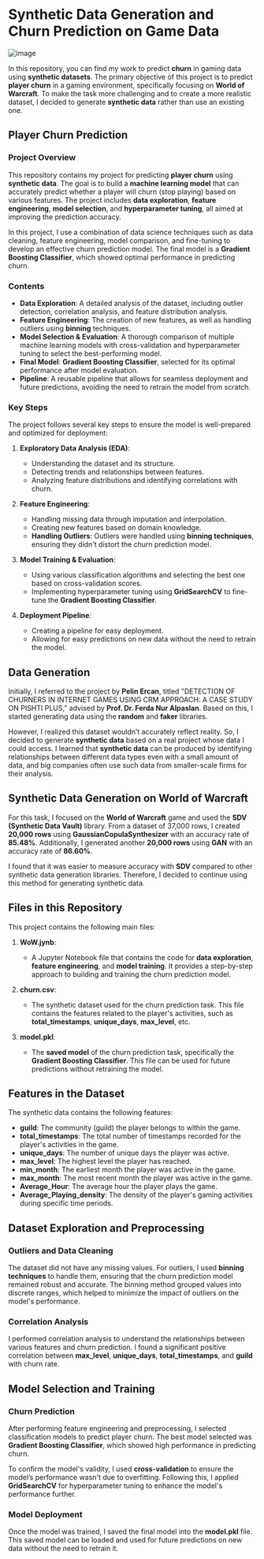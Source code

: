 # Synthetic Data Generation and Churn Prediction on Game Data
![image](https://github.com/user-attachments/assets/6375af46-d4d8-408f-a1a2-6ae163ac10c4)

In this repository, you can find my work to predict **churn** in gaming data using **synthetic datasets**. The primary objective of this project is to predict **player churn** in a gaming environment, specifically focusing on **World of Warcraft**. To make the task more challenging and to create a more realistic dataset, I decided to generate **synthetic data** rather than use an existing one.

## Player Churn Prediction

### Project Overview

This repository contains my project for predicting **player churn** using **synthetic data**. The goal is to build a **machine learning model** that can accurately predict whether a player will churn (stop playing) based on various features. The project includes **data exploration**, **feature engineering**, **model selection**, and **hyperparameter tuning**, all aimed at improving the prediction accuracy.

In this project, I use a combination of data science techniques such as data cleaning, feature engineering, model comparison, and fine-tuning to develop an effective churn prediction model. The final model is a **Gradient Boosting Classifier**, which showed optimal performance in predicting churn.

### Contents

- **Data Exploration**: A detailed analysis of the dataset, including outlier detection, correlation analysis, and feature distribution analysis.
- **Feature Engineering**: The creation of new features, as well as handling outliers using **binning** techniques.
- **Model Selection & Evaluation**: A thorough comparison of multiple machine learning models with cross-validation and hyperparameter tuning to select the best-performing model.
- **Final Model**: **Gradient Boosting Classifier**, selected for its optimal performance after model evaluation.
- **Pipeline**: A reusable pipeline that allows for seamless deployment and future predictions, avoiding the need to retrain the model from scratch.

### Key Steps

The project follows several key steps to ensure the model is well-prepared and optimized for deployment:

1. **Exploratory Data Analysis (EDA)**: 
   - Understanding the dataset and its structure.
   - Detecting trends and relationships between features.
   - Analyzing feature distributions and identifying correlations with churn.

2. **Feature Engineering**:
   - Handling missing data through imputation and interpolation.
   - Creating new features based on domain knowledge.
   - **Handling Outliers**: Outliers were handled using **binning techniques**, ensuring they didn't distort the churn prediction model.

3. **Model Training & Evaluation**:
   - Using various classification algorithms and selecting the best one based on cross-validation scores.
   - Implementing hyperparameter tuning using **GridSearchCV** to fine-tune the **Gradient Boosting Classifier**.

4. **Deployment Pipeline**:
   - Creating a pipeline for easy deployment.
   - Allowing for easy predictions on new data without the need to retrain the model.

## Data Generation

Initially, I referred to the project by **Pelin Ercan**, titled "DETECTION OF CHURNERS IN INTERNET GAMES USING CRM APPROACH: A CASE STUDY ON PISHTI PLUS," advised by **Prof. Dr. Ferda Nur Alpaslan**. Based on this, I started generating data using the **random** and **faker** libraries.

However, I realized this dataset wouldn’t accurately reflect reality. So, I decided to generate **synthetic data** based on a real project whose data I could access. I learned that **synthetic data** can be produced by identifying relationships between different data types even with a small amount of data, and big companies often use such data from smaller-scale firms for their analysis.

## Synthetic Data Generation on World of Warcraft

For this task, I focused on the **World of Warcraft** game and used the **SDV (Synthetic Data Vault)** library. From a dataset of 37,000 rows, I created **20,000 rows** using **GaussianCopulaSynthesizer** with an accuracy rate of **85.48%**. Additionally, I generated another **20,000 rows** using **GAN** with an accuracy rate of **86.60%**.

I found that it was easier to measure accuracy with **SDV** compared to other synthetic data generation libraries. Therefore, I decided to continue using this method for generating synthetic data.

## Files in this Repository

This project contains the following main files:

1. **WoW.jynb**: 
    - A Jupyter Notebook file that contains the code for  **data exploration**, **feature engineering**, and **model training**. It provides a step-by-step approach to building and training the churn prediction model.
   
2. **churn.csv**: 
    - The synthetic dataset used for the churn prediction task. This file contains the features related to the player's activities, such as **total_timestamps**, **unique_days**, **max_level**, etc.

3. **model.pkl**: 
    - The **saved model** of the churn prediction task, specifically the **Gradient Boosting Classifier**. This file can be used for future predictions without retraining the model.

## Features in the Dataset

The synthetic data contains the following features:

- **guild**: The community (guild) the player belongs to within the game.
- **total_timestamps**: The total number of timestamps recorded for the player's activities in the game.
- **unique_days**: The number of unique days the player was active.
- **max_level**: The highest level the player has reached.
- **min_month**: The earliest month the player was active in the game.
- **max_month**: The most recent month the player was active in the game.
- **Average_Hour**: The average hour the player plays the game.
- **Average_Playing_density**: The density of the player's gaming activities during specific time periods.

## Dataset Exploration and Preprocessing

### Outliers and Data Cleaning

The dataset did not have any missing values. For outliers, I used **binning techniques** to handle them, ensuring that the churn prediction model remained robust and accurate. The binning method grouped values into discrete ranges, which helped to minimize the impact of outliers on the model's performance.

### Correlation Analysis

I performed correlation analysis to understand the relationships between various features and churn prediction. I found a significant positive correlation between **max_level**, **unique_days**, **total_timestamps**, and **guild** with churn rate.

## Model Selection and Training

### Churn Prediction

After performing feature engineering and preprocessing, I selected classification models to predict player churn. The best model selected was **Gradient Boosting Classifier**, which showed high performance in predicting churn.

To confirm the model's validity, I used **cross-validation** to ensure the model’s performance wasn't due to overfitting. Following this, I applied **GridSearchCV** for hyperparameter tuning to enhance the model's performance further.

### Model Deployment

Once the model was trained, I saved the final model into the **model.pkl** file. This saved model can be loaded and used for future predictions on new data without the need to retrain it.
